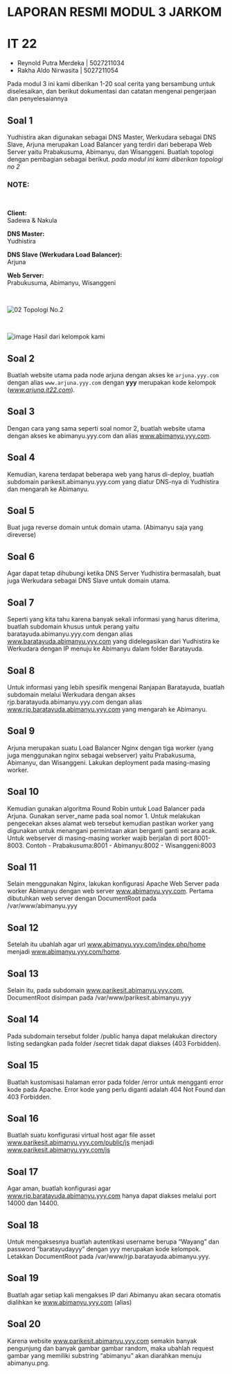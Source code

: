 # LAPORAN RESMI MODUL 3 JARKOM
# IT 22
-   Reynold Putra Merdeka | 5027211034
-   Rakha Aldo Nirwasita  | 5027211054

Pada modul 3 ini kami diberikan 1-20 soal cerita yang bersambung untuk diselesaikan, dan berikut dokumentasi dan catatan mengenai pengerjaan dan penyelesaiannya

## Soal 1
Yudhistira akan digunakan sebagai DNS Master, Werkudara sebagai DNS Slave, Arjuna merupakan Load Balancer yang terdiri dari beberapa Web Server yaitu Prabakusuma, Abimanyu, dan Wisanggeni. Buatlah topologi dengan pembagian sebagai berikut. _pada modul ini kami diberikan topologi no 2_

### NOTE:
<br>

**Client:** 
<br>
Sadewa & Nakula

**DNS Master:**
<br>
Yudhistira
<br>

**DNS Slave (Werkudara Load Balancer):** 
<br>
Arjuna
<br>

**Web Server:**
<br>
Prabukusuma, Abimanyu, Wisanggeni

<br> 

![02](https://github.com/reynoldgithub/Jarkom-Modul-2-IT22-2023/assets/103549279/5ebb9a69-b7aa-4273-8a72-3858c531eb5a)
Topologi No.2

<br>

![image](https://github.com/reynoldgithub/Jarkom-Modul-2-IT22-2023/assets/103549279/f1a83bc9-4bb5-4441-b375-b28def96edb0)
Hasil dari kelompok kami




## Soal 2
Buatlah website utama pada node arjuna dengan akses ke ```arjuna.yyy.com``` dengan alias ```www.arjuna.yyy.com``` dengan **yyy** merupakan kode kelompok (_www.arjuna.it22.com_).




## Soal 3
Dengan cara yang sama seperti soal nomor 2, buatlah website utama dengan akses ke abimanyu.yyy.com dan alias www.abimanyu.yyy.com.

## Soal 4
Kemudian, karena terdapat beberapa web yang harus di-deploy, buatlah subdomain parikesit.abimanyu.yyy.com yang diatur DNS-nya di Yudhistira dan mengarah ke Abimanyu.

## Soal 5
Buat juga reverse domain untuk domain utama. (Abimanyu saja yang direverse)

## Soal 6
Agar dapat tetap dihubungi ketika DNS Server Yudhistira bermasalah, buat juga Werkudara sebagai DNS Slave untuk domain utama.

## Soal 7
Seperti yang kita tahu karena banyak sekali informasi yang harus diterima, buatlah subdomain khusus untuk perang yaitu baratayuda.abimanyu.yyy.com dengan alias www.baratayuda.abimanyu.yyy.com yang didelegasikan dari Yudhistira ke Werkudara dengan IP menuju ke Abimanyu dalam folder Baratayuda.

## Soal 8
Untuk informasi yang lebih spesifik mengenai Ranjapan Baratayuda, buatlah subdomain melalui Werkudara dengan akses rjp.baratayuda.abimanyu.yyy.com dengan alias www.rjp.baratayuda.abimanyu.yyy.com yang mengarah ke Abimanyu.


## Soal 9
Arjuna merupakan suatu Load Balancer Nginx dengan tiga worker (yang juga menggunakan nginx sebagai webserver) yaitu Prabakusuma, Abimanyu, dan Wisanggeni. Lakukan deployment pada masing-masing worker.

## Soal 10
Kemudian gunakan algoritma Round Robin untuk Load Balancer pada Arjuna. Gunakan server_name pada soal nomor 1. Untuk melakukan pengecekan akses alamat web tersebut kemudian pastikan worker yang digunakan untuk menangani permintaan akan berganti ganti secara acak. Untuk webserver di masing-masing worker wajib berjalan di port 8001-8003. Contoh
    - Prabakusuma:8001
    - Abimanyu:8002
    - Wisanggeni:8003

## Soal 11
Selain menggunakan Nginx, lakukan konfigurasi Apache Web Server pada worker Abimanyu dengan web server www.abimanyu.yyy.com. Pertama dibutuhkan web server dengan DocumentRoot pada /var/www/abimanyu.yyy

## Soal 12
Setelah itu ubahlah agar url www.abimanyu.yyy.com/index.php/home menjadi www.abimanyu.yyy.com/home.

## Soal 13
Selain itu, pada subdomain www.parikesit.abimanyu.yyy.com, DocumentRoot disimpan pada /var/www/parikesit.abimanyu.yyy

## Soal 14
Pada subdomain tersebut folder /public hanya dapat melakukan directory listing sedangkan pada folder /secret tidak dapat diakses (403 Forbidden).

## Soal 15
Buatlah kustomisasi halaman error pada folder /error untuk mengganti error kode pada Apache. Error kode yang perlu diganti adalah 404 Not Found dan 403 Forbidden.

## Soal 16
Buatlah suatu konfigurasi virtual host agar file asset www.parikesit.abimanyu.yyy.com/public/js menjadi 
www.parikesit.abimanyu.yyy.com/js 

## Soal 17
Agar aman, buatlah konfigurasi agar www.rjp.baratayuda.abimanyu.yyy.com hanya dapat diakses melalui port 14000 dan 14400.

## Soal 18
Untuk mengaksesnya buatlah autentikasi username berupa “Wayang” dan password “baratayudayyy” dengan yyy merupakan kode kelompok. Letakkan DocumentRoot pada /var/www/rjp.baratayuda.abimanyu.yyy.

## Soal 19
Buatlah agar setiap kali mengakses IP dari Abimanyu akan secara otomatis dialihkan ke www.abimanyu.yyy.com (alias)

## Soal 20
Karena website www.parikesit.abimanyu.yyy.com semakin banyak pengunjung dan banyak gambar gambar random, maka ubahlah request gambar yang memiliki substring “abimanyu” akan diarahkan menuju abimanyu.png.

